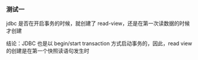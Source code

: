 ### 测试一
jdbc 是否在开启事务的时候，就创建了 read-view，还是在第一次读数据的时候才创建

结论：JDBC 也是以 begin/start transaction 方式启动事务的，因此，read view 的创建是在第一个快照读语句发生时
